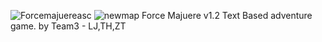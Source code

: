 ![Forcemajuereasc](https://user-images.githubusercontent.com/58896705/165787282-819b70e6-4680-4238-b0c6-33d85555aa83.jpg)
![newmap](https://user-images.githubusercontent.com/58896705/166499941-2699f43b-82e2-476f-a07e-bac8718b8a12.jpg)
Force Majuere  v1.2
Text Based adventure game.
by Team3 - LJ,TH,ZT

